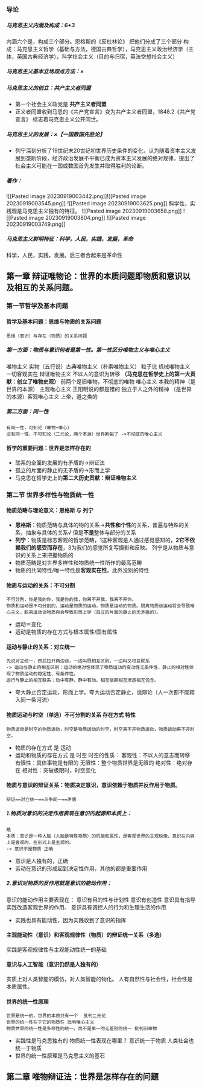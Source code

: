 ### 导论
##### 马克思主义内涵及构成：6+3
内涵六个是，构成三个部分。恩格斯的《反杜林论》
把他们分成了三个部分
	构成：马克思主义哲学（基础与方法，德国古典哲学），马克思主义政治经济学（主体，英国古典经济学），科学社会主义（目的与归宿，英法空想社会主义）
##### 马克思主义基本立场观点方法：×
##### 马克思主义的创立：共产主义者同盟
- 第一个社会主义政党是 **共产主义者同盟**
- 正义者同盟收到马恩的《共产党宣言》变为共产主义者同盟，1848.2《共产党宣言》 标志着马克思主义公开问世。
##### 马克思主义的发展：×【一国数国先胜论】
- 列宁深刻分析了19世纪末20世纪初世界历史条件的变化，认为随着资本主义发展到垄断阶段，经济政治发展不平衡已成为资本主义发展的绝对规律。提出了社会主义可能在一国或数国首先发生并取得胜利的论断。
##### 著作：
![[Pasted image 20230919003442.png]]![[Pasted image 20230919003545.png]]
![[Pasted image 20230919003625.png]]
科学性，实践观是马克思主义独有的特征。
![[Pasted image 20230919003658.png]]
![[Pasted image 20230919003804.png]]
![[Pasted image 20230919003749.png]]

##### 马克思主义鲜明特征：科学，人民，实践，发展，革命
科学，人民，实践，发展。后三者合起来是革命性


## 第一章 辩证唯物论：世界的本质问题即物质和意识以及相互的关系问题。
### 第一节哲学及基本问题
#### 哲学及基本问题：思维与物质的关系问题
	思维（意识）与存在（物质）的关系问题
##### 第一方面：物质与意识何者是第一性。第一性区分唯物主义与唯心主义
唯物主义
	实物（五行说）古典唯物主义（朴素唯物主义）
	粒子说 机械唯物主义
	一切客观实在 辩证唯物主义 不以人的意识为转移 **（马克思在哲学史上的第一大贡献：创立了唯物史观）**
	前两个是旧唯物，不彻底的唯物
唯心主义
	本我的精神（是世界的本源） 主观唯心主义 王阳明说的都是错的
	独立于人之外的精神 （是世界的本源）客观唯心主义 上帝，道之类的
##### 第二方面：同一性
	有同一性，可知论（唯物+唯心）
	没有同一性，不可知论（二元论，两个本源）世界割裂了 ->不彻底的唯心主义
#### 哲学的重要问题：世界是怎样存在的
- 联系的全面的发展的有矛盾的->辩证法
- 孤立的片面的静止的无矛盾的->形而上学
- 马克思在哲学史上的**第二大历史贡献：辩证唯物主义**

### 第二节 世界多样性与物质统一性
#### 物质范畴与理论意义：恩格斯 与 列宁
- **恩格斯**：物质范畴与具体的物的关系→**共性和个性**的关系，普遍与特殊的关系，抽象与具体的关系√ 但是**不是**整体与部分的关系
- **列宁**：物质是标志客观的哲学范畴，1这种客观是人通过感觉感知的，**2它不依赖我们的感受而存在**，3为我们的感觉所复写摄影和反映。 列宁是从物质与意识的关系上来把握物质的
- 物质范畴是对世界多样性和物质统一性所作的最高范畴
- 物质的共同特性/唯一特性是**客观实在性**。此外没别的特性

#### 物质与运动的关系：不可分割
	不可分割，你是我的你，我是你的我，你离不开我，我离不开你。
	物质和运动是不可分割的，运动是物质的运动，物质是运动的物质。脱离物质谈运动将会导致唯心主义，脱离运动谈物质将会导致形而上学（孤立的片面的静止的无矛盾的）。
- 运动＝变化
- 运动是物质的存在方式与根本属性/固有属性

#### 运动与静止的关系：对立统一
	先说对立统一，然后拉开两边谈，一边叫既相互区别，一边叫又相互联系
	-> 运动与静止的相互区别：运动的绝对性体现了物质运动的变动性无条件性，静止的相对性体现了物质运动的稳定性、有条件性。
	运行与静止的相互联系：动中有静，静中有动。相互依赖相互渗透相互包含。
- 夸大静止否定运动，形而上学。夸大运动否定静止，诡辩论（人一次都不能踏入同一条河流）

#### 物质运动与时空（单选）不可分割的关系  存在方式 特性
	物质运动是时空的物质运动，时空是物质运动的时空，时空离不开物质运动，物质运动离不开时空。
- 物质的存在方式 是 运动
- 运动和物质的存在方式 是 时空
时空的性质：
	客观性：不以人的意志而转移
	有限性：具体事物是有限的
	无限性：整个物质世界是无限的
	绝对性：绝对存在
	相对性：突破极限时，时空变化
#### 物质与意识的辩证关系：物质决定意识，意识依赖于物质并反作用于物质。
	辩证==对立统一==斗争同一==矛盾
##### 1.物质对意识的决定作用表现在意识的起源和本质上：
	略
	本质：意识是一种人脑（人脑是特殊物质）的机能和属性，是客观世界的主观映像，意识在内容上是客观的，在形式上是主观的。
	-> 意识不是物质 正确
- 意识是人独有的，正确
- 劳动在意识的形成起到决定性作用，其他的都是重要作用
##### 2.意识对物质的反作用就是意识的能动作用：
意识的能动作用主要表现在：
	意识有目的性与计划性
	意识有创造性
	意识具有指导实践改造客观世界的作用、
	意识具有调控人的行为和生理生活的作用
- 实践也具有能动性，因为实践收到了意识的指挥

#### 主观能动性（意识）和客观规律性（物质）的辩证统一关系（多选）
实践是客观规律性与主观能动性统一的基础
#### 意识与人工智能（意识仍然是人独有的）
实质上对人类智能的模仿，对人类智能的物化。
人有自然性与社会性，社会性是本质属性。
#### 世界的统一性原理
	世界是统一的，世界的本原只有一个  批判二元论
	世界的统一性在于它的物质性 批判唯心主义
	物质世界的统一性是多样性的统一，而不是单一的无差别的统一 批判旧唯物
- 实践性是马克思独有的
物质统一性表现在哪里？
	意识统一于物质
	人类社会也统一于物质
- 世界的统一性原理是马克思主义的基石





## 第二章 唯物辩证法：世界是怎样存在的问题

